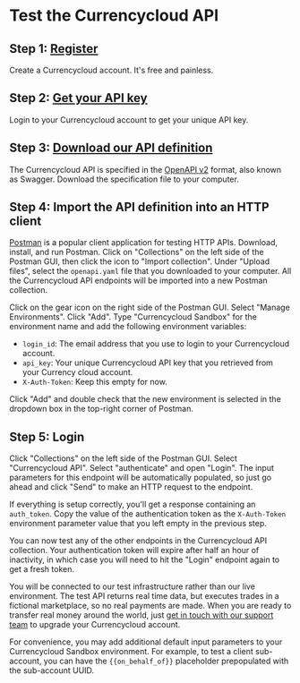 # Test the Currencycloud API

## Step 1: [Register](./register)
Create a Currencycloud account. It's free and painless.


## Step 2: [Get your API key](./overview/api-keys.md)
Login to your Currencycloud account to get your unique API key.


## Step 3: [Download our API definition](https://devapi.currencycloud.com/v2/openapi.yaml)
The Currencycloud API is specified in the [OpenAPI v2](https://github.com/OAI/OpenAPI-Specification/blob/master/versions/2.0.md) format, also known as Swagger. Download the specification file to your computer.


## Step 4: Import the API definition into an HTTP client
[Postman](https://www.getpostman.com/) is a popular client application for testing HTTP APIs. Download, install, and run Postman. Click on "Collections" on the left side of the Postman GUI, then click the icon to "Import collection". Under "Upload files", select the ``openapi.yaml`` file that you downloaded to your computer. All the Currencycloud API endpoints will be imported into a new Postman collection.

Click on the gear icon on the right side of the Postman GUI. Select "Manage Environments". Click "Add". Type "Currencycloud Sandbox" for the environment name and add the following environment variables:

- ``login_id``: The email address that you use to login to your Currencycloud account.
- ``api_key``: Your unique Currencycloud API key that you retrieved from your Currency cloud account.
- ``X-Auth-Token``: Keep this empty for now.

Click "Add" and double check that the new environment is selected in the dropdown box in the top-right corner of Postman.


## Step 5: Login
Click "Collections" on the left side of the Postman GUI. Select "Currencycloud API". Select "authenticate" and open "Login". The input parameters for this endpoint will be automatically populated, so just go ahead and click "Send" to make an HTTP request to the endpoint.

If everything is setup correctly, you'll get a response containing an ``auth_token``. Copy the value of the authentication token as the ``X-Auth-Token`` environment parameter value that you left empty in the previous step.

You can now test any of the other endpoints in the Currencycloud API collection. Your authentication token will expire after half an hour of inactivity, in which case you will need to hit the "Login" endpoint again to get a fresh token.

You will be connected to our test infrastructure rather than our live environment. The test API returns real time data, but executes trades in a fictional marketplace, so no real payments are made. When you are ready to transfer real money around the world, just [get in touch with our support team](./support.md) to upgrade your Currencycloud account.

For convenience, you may add additional default input parameters to your Currencycloud Sandbox environment. For example, to test a client sub-account, you can have the ``{{on_behalf_of}}`` placeholder prepopulated with the sub-account UUID.
